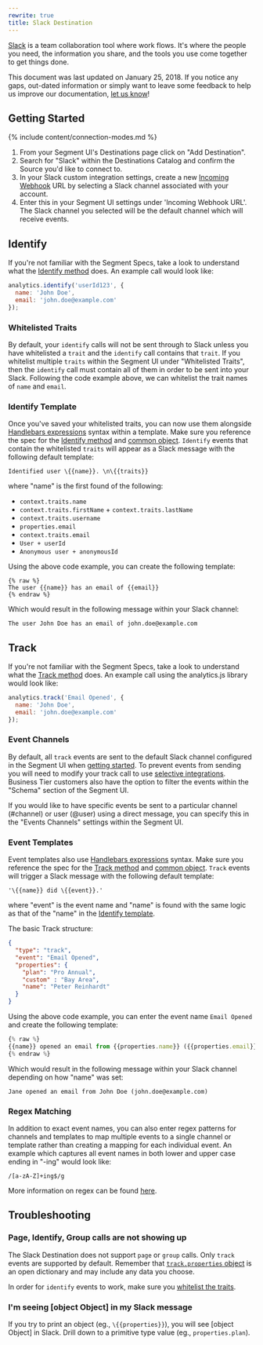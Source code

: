 ```yaml
---
rewrite: true
title: Slack Destination
---
```


[Slack](https://slack.com/) is a team collaboration tool where work flows. It's where the people you need, the information you share, and the tools you use come together to get things done.

This document was last updated on January 25, 2018. If you notice any gaps, out-dated information or simply want to leave some feedback to help us improve our documentation, [let us know](https://segment.com/help/contact)!

## Getting Started

{% include content/connection-modes.md %}

1. From your Segment UI's Destinations page click on "Add Destination".
2. Search for "Slack" within the Destinations Catalog and confirm the Source you'd like to connect to.
3. In your Slack custom integration settings, create a new [Incoming Webhook](https://my.slack.com/services/new/incoming-webhook/) URL by selecting a Slack channel associated with your account.
4. Enter this in your Segment UI settings under 'Incoming Webhook URL'. The Slack channel you selected will be the default channel which will receive events.

## Identify
If you're not familiar with the Segment Specs, take a look to understand what the [Identify method](https://segment.com/docs/connections/spec/identify/) does. An example call would look like:

```javascript
analytics.identify('userId123', {
  name: 'John Doe',
  email: 'john.doe@example.com'
});
```

### Whitelisted Traits
By default, your `identify` calls will not be sent through to Slack unless you have whitelisted a `trait` and the `identify` call contains that `trait`. If you whitelist multiple `traits` within the Segment UI under "Whitelisted Traits", then the `identify` call must contain all of them in order to be sent into your Slack. Following the code example above, we can whitelist the trait names of `name` and `email`.

### Identify Template
Once you've saved your whitelisted traits, you can now use them alongside [Handlebars expressions](http://handlebarsjs.com/expressions.html) syntax within a template. Make sure you reference the spec for the [Identify method](https://segment.com/docs/connections/spec/identify/) and [common object](https://segment.com/docs/connections/spec/common/). `Identify` events that contain the whitelisted `traits` will appear as a Slack message with the following default template:
```
Identified user \{{name}}. \n\{{traits}}
```
where "name" is the first found of the following:
* `context.traits.name`
* `context.traits.firstName` + `context.traits.lastName`
* `context.traits.username`
* `properties.email`
* `context.traits.email`
* `User + userId`
* `Anonymous user + anonymousId`

Using the above code example, you can create the following template:

```
{% raw %}
The user {{name}} has an email of {{email}}
{% endraw %}
```

Which would result in the following message within your Slack channel:

```
The user John Doe has an email of john.doe@example.com
```

## Track
If you're not familiar with the Segment Specs, take a look to understand what the [Track method](https://segment.com/docs/connections/spec/track/) does. An example call using the analytics.js library would look like:

```javascript
analytics.track('Email Opened', {
  name: 'John Doe',
  email: 'john.doe@example.com'
});
```

### Event Channels
By default, all `track` events are sent to the default Slack channel configured in the Segment UI when [getting started](https://segment.com/docs/connections/destinations/catalog/slack/#getting-started). To prevent events from sending you will need to modify your track call to use [selective integrations](https://segment.com/docs/connections/sources/catalog/libraries/website/javascript/#selecting-destinations-with-the-integrations-object). Business Tier customers also have the option to filter the events within the "Schema" section of the Segment UI.

If you would like to have specific events be sent to a particular channel (#channel) or user (@user) using a direct message, you can specify this in the "Events Channels" settings within the Segment UI.


### Event Templates
Event templates also use [Handlebars expressions](http://handlebarsjs.com/expressions.html) syntax. Make sure you reference the spec for the [Track method](https://segment.com/docs/connections/spec/track/) and [common object](https://segment.com/docs/connections/spec/common/). `Track` events will trigger a Slack message with the following default template:

`'\{{name}} did \{{event}}.'`

where "event" is the event name and "name" is found with the same logic as that of the "name" in the [Identify template](https://segment.com/docs/connections/destinations/catalog/slack/#identify-template).

The basic Track structure:

```json
{
  "type": "track",
  "event": "Email Opened",
  "properties": {
    "plan": "Pro Annual",
    "custom" : "Bay Area",
    "name": "Peter Reinhardt"
  }
}
```

Using the above code example, you can enter the event name `Email Opened`
and create the following template:

```js
{% raw %}
{{name}} opened an email from {{properties.name}} ({{properties.email}})
{% endraw %}
```

Which would result in the following message within your Slack channel depending on how "name" was set:

```
Jane opened an email from John Doe (john.doe@example.com)
```

### Regex Matching
In addition to exact event names, you can also enter regex patterns for channels and templates to map multiple events to a single channel or template rather than creating a mapping for each individual event. An example which captures all event names in both lower and upper case ending in "-ing" would look like:

```regex
/[a-zA-Z]+ing$/g
```

More information on regex can be found [here](http://www.zytrax.com/tech/web/regex.htm).


## Troubleshooting

### Page, Identify, Group calls are not showing up
The Slack Destination does not support `page` or `group` calls. Only `track` events are supported by default. Remember that [`track.properties` object](https://segment.com/docs/connections/sources/catalog/libraries/website/javascript/#track) is an open dictionary and may include any data you choose.

In order for `identify` events to work, make sure you [whitelist the traits](https://segment.com/docs/connections/destinations/catalog/slack/#whitelisted-traits).

### I'm seeing [object Object] in my Slack message
If you try to print an object (eg., `\{{properties}}`), you will see [object Object] in Slack. Drill down to a primitive type value (eg., `properties.plan`).
